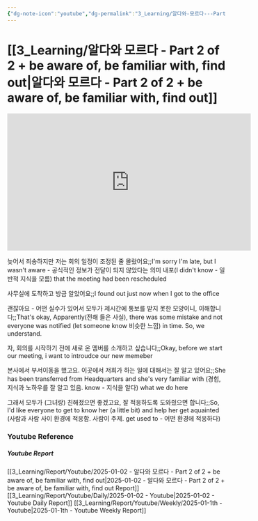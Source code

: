 ```yaml
---
{"dg-note-icon":"youtube","dg-permalink":"3_Learning/알다와-모르다---Part-2-of-2-+-be-aware-of,-be-familiar-with,-find-out","created-date":"2025-01-02 9:15:33 am","date":"2025-01-02","type":"youtube","tags":["youtube","english","flashcards"],"aliases":null,"youtuber":"빨모쌤","channelName":"라이브 아카데미","link":"https://www.youtube.com/watch?v=qjf9cMwo-js","img":"https://img.youtube.com/vi/qjf9cMwo-js/0.jpg","dg-publish":true,"permalink":"/3_Learning/알다와-모르다---Part-2-of-2-+-be-aware-of,-be-familiar-with,-find-out/","dgPassFrontmatter":true,"noteIcon":"youtube"}
---
```


# [[3_Learning/알다와 모르다 - Part 2 of 2 + be aware of, be familiar with, find out\|알다와 모르다 - Part 2 of 2 + be aware of, be familiar with, find out]]


<div class="container-root"><span></span></div><div><div class="container-root"><iframe width="560" height="315" src="https://www.youtube.com/embed/qjf9cMwo-js" title="YouTube video player" frameborder="0" allow="accelerometer; autoplay; clipboard-write; encrypted-media; gyroscope; picture-in-picture; web-share" allowfullscreen=""></iframe></div></div>

늦어서 죄송하지만 저는 회의 일정이 조정된 줄 몰랐어요;;I'm sorry I'm late, but I wasn't aware - 공식적인 정보가 전달이 되지 않았다는 의미 내포(I didn't know - 일반적 지식을 모름) that the meeting had been rescheduled
<!--SR:!2025-01-20,11,270-->
사무실에 도착하고 방금 알았어요;;I found out just now when I got to the office
<!--SR:!2025-01-20,11,270-->
괜찮아요 - 어떤 실수가 있어서 모두가 제시간에 통보를 받지 못한 모양이니, 이해합니다;;That's okay, Apparently(전해 들은 사실), there was some mistake and not everyone was notified (let someone know 비슷한 느낌) in time. So, we understand.
<!--SR:!2025-01-26,12,270-->
자, 회의를 시작하기 전에 새로 온 멤버를 소개하고 싶습니다;;Okay, before we start our meeting, i want to introudce our new memeber
<!--SR:!2025-01-06,3,250-->
본사에서 부서이동을 했고요. 이곳에서 저희가 하는 일에 대해서는 잘 알고 있어요;;She has been transferred from Headquarters and she's very familiar with (경험, 지식과 노하우를 잘 알고 있음. know - 지식을 알다) what we do here
<!--SR:!2025-01-25,16,290-->
그래서 모두가 (그녀랑) 친해졌으면 좋겠고요, 잘 적응하도록 도와줬으면 합니다;;So, I'd like everyone to get to know her (a little bit) and help her get aquainted (사람과 사람 사이 환경에 적응함. 사람이 주제. get used to - 어떤 환경에 적응하다)
<!--SR:!2025-01-06,3,250-->












### Youtube Reference
##### Youtube Report
[[3_Learning/Report/Youtube/2025-01-02 - 알다와 모르다 - Part 2 of 2 + be aware of, be familiar with, find out\|2025-01-02 - 알다와 모르다 - Part 2 of 2 + be aware of, be familiar with, find out Report]]
[[3_Learning/Report/Youtube/Daily/2025-01-02 - Youtube\|2025-01-02 - Youtube Daily Report]]
[[3_Learning/Report/Youtube/Weekly/2025-01-1th - Youtube\|2025-01-1th - Youtube Weekly Report]]




